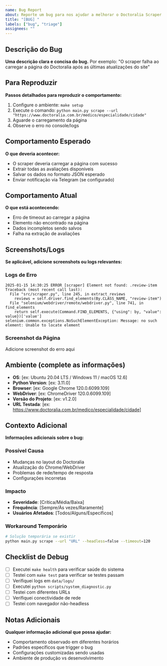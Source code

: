 ```yaml
---
name: Bug Report
about: Reporte um bug para nos ajudar a melhorar o Doctoralia Scraper
title: "[BUG] "
labels: ["bug", "triage"]
assignees: ""
---
```


## Descrição do Bug

**Uma descrição clara e concisa do bug.** Por exemplo: "O scraper falha ao carregar a página do Doctoralia após as últimas atualizações do site"

## Para Reproduzir

**Passos detalhados para reproduzir o comportamento:**

1. Configure o ambiente: `make setup`
2. Execute o comando: `python main.py scrape --url "https://www.doctoralia.com.br/medico/especialidade/cidade"`
3. Aguarde o carregamento da página
4. Observe o erro no console/logs

## Comportamento Esperado

**O que deveria acontecer:**

- O scraper deveria carregar a página com sucesso
- Extrair todas as avaliações disponíveis
- Salvar os dados no formato JSON esperado
- Enviar notificação via Telegram (se configurado)

## Comportamento Atual

**O que está acontecendo:**

- Erro de timeout ao carregar a página
- Elemento não encontrado na página
- Dados incompletos sendo salvos
- Falha na extração de avaliações

## Screenshots/Logs

**Se aplicável, adicione screenshots ou logs relevantes:**

### Logs de Erro

```text
2025-01-15 14:30:25 ERROR [scraper] Element not found: .review-item
Traceback (most recent call last):
  File "src/scraper.py", line 245, in extract_reviews
    reviews = self.driver.find_elements(By.CLASS_NAME, "review-item")
  File "selenium/webdriver/remote/webdriver.py", line 741, in find_elements
    return self.execute(Command.FIND_ELEMENTS, {"using": by, "value": value})['value']
selenium.common.exceptions.NoSuchElementException: Message: no such element: Unable to locate element
```

### Screenshot da Página

Adicione screenshot do erro aqui

## Ambiente (complete as informações)

- **OS**: [ex: Ubuntu 20.04 LTS / Windows 11 / macOS 12.6]
- **Python Version**: [ex: 3.11.0]
- **Browser**: [ex: Google Chrome 120.0.6099.109]
- **WebDriver**: [ex: ChromeDriver 120.0.6099.109]
- **Versão do Projeto**: [ex: v1.2.0]
- **URL Testada**: [ex: https://www.doctoralia.com.br/medico/especialidade/cidade]

## Contexto Adicional

**Informações adicionais sobre o bug:**

### Possível Causa

- Mudanças no layout do Doctoralia
- Atualização do Chrome/WebDriver
- Problemas de rede/tempo de resposta
- Configurações incorretas

### Impacto

- **Severidade**: [Crítica/Média/Baixa]
- **Frequência**: [Sempre/Às vezes/Raramente]
- **Usuários Afetados**: [Todos/Alguns/Específicos]

### Workaround Temporário

```bash
# Solução temporária se existir
python main.py scrape --url "URL" --headless=false --timeout=120
```

## Checklist de Debug

- [ ] Executei `make health` para verificar saúde do sistema
- [ ] Testei com `make test` para verificar se testes passam
- [ ] Verifiquei logs em `data/logs/`
- [ ] Executei `python scripts/system_diagnostic.py`
- [ ] Testei com diferentes URLs
- [ ] Verifiquei conectividade de rede
- [ ] Testei com navegador não-headless

## Notas Adicionais

**Qualquer informação adicional que possa ajudar:**

- Comportamento observado em diferentes horários
- Padrões específicos que trigger o bug
- Configurações customizadas sendo usadas
- Ambiente de produção vs desenvolvimento
